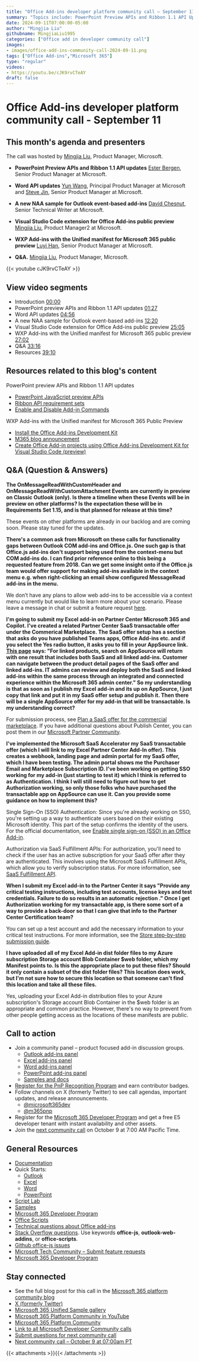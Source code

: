 ```yaml
---
title: "Office Add-ins developer platform community call – September 11, 2024"
summary: "Topics include: PowerPoint Preview APIs and Ribbon 1.1 API Updates​ by Ester Bergen​, Senior Product Manager at Microsoft, Word API Update​ by Yun Wang, Principal Product Manager​ at Microsoft and Steve Jin, Senior Product Manager at Microsoft, A new NAA sample for Outlook event-based add-ins​ by David Chesnut, Senior Technical Writer at Microsoft, Visual Studio Code extension for Office Add-ins Public Preview by Mingjia Liu, Product Manager2 at Microsoft.  Call hosted by Mingjia Liu, Product Manager2 at Microsoft. WXP Add-ins with the Unified manifest for Microsoft 365 Public Preview by Luyi Han​, Senior Product Manager​ at Microsoft.Recorded on September 11, 2024."
date: 2024-09-11T07:00:00-05:00
author: "Mingjia Liu"
githubname: MingjiaLiu1995
categories: ["Office add in developer community call"]
images:
- images/office-add-ins-community-call-2024-09-11.png
tags: ["Office Add-ins","Microsoft 365"]
type: "regular"
videos:
- https://youtu.be/cJK9rvCTeAY
draft: false
---
```


# Office Add-ins developer platform community call - September 11

## This month's agenda and presenters

The call was hosted by [Mingjia Liu](https://www.linkedin.com/in/mingjia-liu-90a69a24a/), Product Manager, Microsoft.

* **PowerPoint Preview APIs and Ribbon 1.1 API updates** [Ester Bergen](https://www.linkedin.com/in/esterbergen/), Senior Product Manager at Microsoft.
* **Word API updates** [Yun Wang](https://www.linkedin.com/in/airwangyun/), Principal Product Manager at Microsoft and [Steve Jin](https://www.linkedin.com/in/steve-jin-61b08011), Senior Product Manager at Microsoft.
* **A new NAA sample for Outlook event-based add-ins** [David Chesnut](https://www.linkedin.com/in/davidpchesnut), Senior Technical Writer at Microsoft.
* **Visual Studio Code extension for Office Add-ins public preview** [Mingjia Liu](https://www.linkedin.com/in/mingjia-liu-90a69a24a/), Product Manager2 at Microsoft.
* **WXP Add-ins with the Unified manifest for Microsoft 365 public preview** [Luyi Han](https://www.linkedin.com/in/luyihan/), Senior Product Manager at Microsoft.

* **Q&A.** [Mingjia Liu](https://www.linkedin.com/in/mingjia-liu-90a69a24a/), Product Manager, Microsoft.

{{< youtube cJK9rvCTeAY >}}

## View video segments

* Introduction [00:00](https://youtu.be/cJK9rvCTeAY?t=0)
* PowerPoint preview APIs and Ribbon 1.1 API updates [01:27](https://youtu.be/cJK9rvCTeAY?t=87)
* Word API updates [04:56](https://youtu.be/cJK9rvCTeAY?t=296)
* A new NAA sample for Outlook event-based add-ins [12:20](https://youtu.be/cJK9rvCTeAY?t=740)
* Visual Studio Code extension for Office Add-ins public preview [25:05](https://youtu.be/cJK9rvCTeAY?t=1505)
* WXP Add-ins with the Unified manifest for Microsoft 365 public preview [27:02](https://youtu.be/cJK9rvCTeAY?t=1622)
* Q&A [33:16](https://youtu.be/cJK9rvCTeAY?t=1996)
* Resources [39:10](https://youtu.be/cJK9rvCTeAY?t=2350)

## Resources related to this blog's content

PowerPoint preview APIs and Ribbon 1.1 API updates
* [PowerPoint JavaScript preview APIs](https://learn.microsoft.com/javascript/api/requirement-sets/powerpoint/powerpoint-preview-apis?view=common-js-preview)
* [Ribbon API requirement sets](https://learn.microsoft.com/javascript/api/requirement-sets/common/ribbon-api-requirement-sets?view=common-js-preview#ribbon-api-11)
* [Enable and Disable Add-in Commands](https://learn.microsoft.com/office/dev/add-ins/design/disable-add-in-commands)

WXP Add-ins with the Unified manifest for Microsoft 365 Public Preview
* [Install the Office Add-ins Development Kit](https://marketplace.visualstudio.com/items?itemName=msoffice.microsoft-office-add-in-debugger)
* [M365 blog announcement](https://devblogs.microsoft.com/microsoft365dev/announcing-the-office-add-ins-development-kit-for-visual-studio-code-public-preview/)
* [Create Office Add-in projects using Office Add-ins Development Kit for Visual Studio Code (preview)](https://learn.microsoft.com/office/dev/add-ins/develop/development-kit-overview?tabs=vscode)

## Q&A (Question & Answers)

**The OnMessageReadWithCustomHeader and OnMessageReadWithCustomAttachment Events are currently in preview on Classic Outlook (only). Is there a timeline when these Events will be in preview on other platforms? Is the expectation these will be in Requirements Set 1.15, and is that planned for release at this time?**

These events on other platforms are already in our backlog and are coming soon. Please stay tuned for the updates.

**There's a common ask from Microsoft on these calls for functionality gaps between Outlook COM add-ins and Office.js. One such gap is that Office.js add-ins don't support being used from the context-menu but COM add-ins do. I can find prior reference online to this being a requested feature from 2018. Can we get some insight onto if the Office.js team would offer support for making add-ins available in the context menu e.g. when right-clicking an email show configured MessageRead add-ins in the menu.**

We don’t have any plans to allow web add-ins to be accessible via a context menu currently but would like to learn more about your scenario. Please leave a message in chat or submit a feature request [here](https://aka.ms/m365dev-suggestions).

**I'm going to submit my Excel add-in on Partner Center Microsoft 365 and Copilot. I've created a related Partner Center SaaS transactable offer under the Commerical Marketplace. The SaaS offer setup has a section that asks do you have published Teams apps, Office Add-ins etc. and if you select the Yes radio button, it asks you to fill in your AppSource link. [This page](https://learn.microsoft.com/partner-center/marketplace-offers/plan-saas-offer) says: "For linked products, search on AppSource will return with one result that includes both SaaS and all linked add-ins. Customer can navigate between the product detail pages of the SaaS offer and linked add-ins. IT admins can review and deploy both the SaaS and linked add-ins within the same process through an integrated and connected experience within the Microsoft 365 admin center." So my understanding is that as soon as I publish my Excel add-in and its up on AppSource, I just copy that link and put it in my SaaS offer setup and publish it. Then there will be a single AppSource offer for my add-in that will be transactable. Is my understanding correct?**

For submission process, see [Plan a SaaS offer for the commercial marketplace](https://learn.microsoft.com/partner-center/marketplace-offers/plan-saas-offer). If you have additional questions about Publish Center, you can post them in our [Microsoft Partner Community​](https://techcommunity.microsoft.com/category/PartnerCommunity).

**I've implemented the Microsoft SaaS Accelerator my SaaS transactable offer (which I will link to my Excel Partner Center Add-In offer). This creates a webhook, landing page and admin portal for my SaaS offer, which I have been testing. The admin portal shows me the Purchaser Email and Marketplace Subscription ID. I've been working on getting SSO working for my add-in (just starting to test it) which I think is referred to as Authentication. I think I will still need to figure out how to get Authorization working, so only those folks who have purchased the transactable app on AppSource can use it. Can you provide some guidance on how to implement this?**

Single Sign-On (SSO) Authentication: Since you're already working on SSO, you're setting up a way to authenticate users based on their existing Microsoft identity. This part of the setup confirms the identity of the users. For the official documentation, see [Enable single sign-on (SSO) in an Office Add-in](https://learn.microsoft.com/office/dev/add-ins/develop/sso-in-office-add-ins?tabs=jsonmanifest).​

Authorization via SaaS Fulfillment APIs: For authorization, you'll need to check if the user has an active subscription for your SaaS offer after they are authenticated. This involves using the Microsoft SaaS Fulfillment APIs, which allow you to verify subscription status. For more information, see [SaaS Fulfillment API](https://learn.microsoft.com/partner-center/marketplace-offers/partner-center-portal/pc-saas-fulfillment-life-cycle).​

**When I submit my Excel add-in to the Partner Center it says "Provide any critical testing instructions, including test accounts, license keys and test credentials. Failure to do so results in an automatic rejection ." Once I get Authorization working for my transactable app, is there some sort of a way to provide a back-door so that I can give that info to the Partner Center Certification team?**

You can set up a test account and add the necessary information to your critical test instructions. For more information, see the [Store step-by-step submission guide](https://learn.microsoft.com/partner-center/marketplace-offers/add-in-submission-guide). 

**I have uploaded all of my Excel Add-in dist folder files to my Azure subscription Storage account Blob Container $web folder, which my Manifest points to. Is this the appropriate place to put these files? Should it only contain a subset of the dist folder files? This location does work, but I'm not sure how to secure this location so that someone can't find this location and take all these files.**

Yes, uploading your Excel Add-in distribution files to your Azure subscription's Storage account Blob Container in the $web folder is an appropriate and common practice. However, there's no way to prevent from other people getting access as the locations of these manifests are public.

## Call to action

* Join a community panel – product focused add-in discussion groups.
    * [Outlook add-ins panel](https://ux.microsoft.com/Panel/OutlookAddinDeveloper)
    * [Excel add-ins panel](https://ux.microsoft.com/Panel/ExcelAddinDeveloper)
    * [Word add-ins panel](https://ux.microsoft.com/Panel/WordAddinDeveloper)
    * [PowerPoint add-ins panel](https://ux.microsoft.com/Panel/PowerPointAddinDeveloper)
    * [Samples and docs](https://ux.microsoft.com/Panel/OfficeAddinImproveSamplesDocs)
* [Register for the PnP Recognition Program](https://pnp.github.io/recognitionprogram/) and earn contributor badges.
* Follow channels on X (formerly Twitter) to see call agendas, important updates, and release announcements.
    * [@microsoft365dev](https://twitter.com/microsoft365dev)
    * [@m365pnp](https://twitter.com/m365pnp)
* Register for the [Microsoft 365 Developer Program](https://aka.ms/m365/devprogram) and get a free E5 developer tenant with instant availability and other assets.
* Join the [next community call](https://aka.ms/officeaddinscommunitycall) on October 9 at 7:00 AM Pacific Time.

## General Resources

* [Documentation](https://aka.ms/office-add-ins-docs)
* Quick Starts:
    * [Outlook](https://learn.microsoft.com/office/dev/add-ins/quickstarts/outlook-quickstart)
    * [Excel](https://learn.microsoft.com/office/dev/add-ins/quickstarts/excel-quickstart-jquery)
    * [Word](https://learn.microsoft.com/office/dev/add-ins/quickstarts/word-quickstart)
    * [PowerPoint](https://learn.microsoft.com/office/dev/add-ins/quickstarts/powerpoint-quickstart)
* [Script Lab](https://aka.ms/getscriptlab)
* [Samples](https://aka.ms/officeaddinsamples)
* [Microsoft 365 Developer Program](https://aka.ms/M365devprogram)
* [Office Scripts](aka.ms/office-scripts-docs)
* [Technical questions about Office add-ins](https://aka.ms/office-addins-dev-questions)
* [Stack Overflow questions](https://stackoverflow.com). Use keywords **office-js**, **outlook-web-addins**, or **office-scripts**.
* [Github office-js issues](https://github.com/OfficeDev/office-js/issues)
* [Microsoft Tech Community – Submit feature requests](https://aka.ms/m365dev-suggestions)
* [Microsoft 365 Developer Program](https://aka.ms/M365devprogram)

## Stay connected

* See the full blog post for this call in the [Microsoft 365 platform community blog](https://aka.ms/m365pnp/blog)
* [X (formerly Twitter)](https://twitter.com/microsoft365dev)
* [Microsoft 365 Unified Sample gallery](https://aka.ms/community/samples)
* [Microsoft 365 Platform Community in YouTube](https://aka.ms/community/videos)
* [Microsoft 365 Platform Community](https://aka.ms/community/home)
* [Link to all Microsoft Developer Community calls](https://aka.ms/M365DevCalls)
* [Submit questions for next community call](https://aka.ms/officeaddinsform)
* [Next community call – October 9 at 07:00am PT](https://aka.ms/officeaddinscommunitycall)

{{< attachments >}}{{< /attachments >}}
